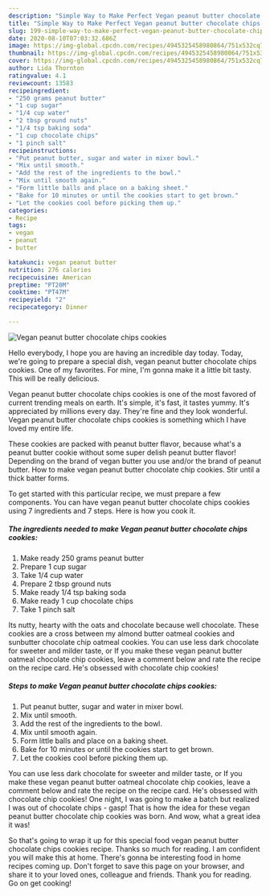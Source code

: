 ```yaml
---
description: "Simple Way to Make Perfect Vegan peanut butter chocolate chips cookies"
title: "Simple Way to Make Perfect Vegan peanut butter chocolate chips cookies"
slug: 199-simple-way-to-make-perfect-vegan-peanut-butter-chocolate-chips-cookies
date: 2020-08-10T07:03:32.686Z
image: https://img-global.cpcdn.com/recipes/4945325458980864/751x532cq70/vegan-peanut-butter-chocolate-chips-cookies-recipe-main-photo.jpg
thumbnail: https://img-global.cpcdn.com/recipes/4945325458980864/751x532cq70/vegan-peanut-butter-chocolate-chips-cookies-recipe-main-photo.jpg
cover: https://img-global.cpcdn.com/recipes/4945325458980864/751x532cq70/vegan-peanut-butter-chocolate-chips-cookies-recipe-main-photo.jpg
author: Lida Thornton
ratingvalue: 4.1
reviewcount: 13583
recipeingredient:
- "250 grams peanut butter"
- "1 cup sugar"
- "1/4 cup water"
- "2 tbsp ground nuts"
- "1/4 tsp baking soda"
- "1 cup chocolate chips"
- "1 pinch salt"
recipeinstructions:
- "Put peanut butter, sugar and water in mixer bowl."
- "Mix until smooth."
- "Add the rest of the ingredients to the bowl."
- "Mix until smooth again."
- "Form little balls and place on a baking sheet."
- "Bake for 10 minutes or until the cookies start to get brown."
- "Let the cookies cool before picking them up."
categories:
- Recipe
tags:
- vegan
- peanut
- butter

katakunci: vegan peanut butter 
nutrition: 276 calories
recipecuisine: American
preptime: "PT20M"
cooktime: "PT47M"
recipeyield: "2"
recipecategory: Dinner

---
```



![Vegan peanut butter chocolate chips cookies](https://img-global.cpcdn.com/recipes/4945325458980864/751x532cq70/vegan-peanut-butter-chocolate-chips-cookies-recipe-main-photo.jpg)

Hello everybody, I hope you are having an incredible day today. Today, we're going to prepare a special dish, vegan peanut butter chocolate chips cookies. One of my favorites. For mine, I'm gonna make it a little bit tasty. This will be really delicious.

Vegan peanut butter chocolate chips cookies is one of the most favored of current trending meals on earth. It's simple, it's fast, it tastes yummy. It's appreciated by millions every day. They're fine and they look wonderful. Vegan peanut butter chocolate chips cookies is something which I have loved my entire life.

These cookies are packed with peanut butter flavor, because what&#39;s a peanut butter cookie without some super delish peanut butter flavor! Depending on the brand of vegan butter you use and/or the brand of peanut butter. How to make vegan peanut butter chocolate chip cookies. Stir until a thick batter forms.


To get started with this particular recipe, we must prepare a few components. You can have vegan peanut butter chocolate chips cookies using 7 ingredients and 7 steps. Here is how you cook it.

<!--inarticleads1-->

##### The ingredients needed to make Vegan peanut butter chocolate chips cookies:

1. Make ready 250 grams peanut butter
1. Prepare 1 cup sugar
1. Take 1/4 cup water
1. Prepare 2 tbsp ground nuts
1. Make ready 1/4 tsp baking soda
1. Make ready 1 cup chocolate chips
1. Take 1 pinch salt


Its nutty, hearty with the oats and chocolate because well chocolate. These cookies are a cross between my almond butter oatmeal cookies and sunbutter chocolate chip oatmeal cookies. You can use less dark chocolate for sweeter and milder taste, or If you make these vegan peanut butter oatmeal chocolate chip cookies, leave a comment below and rate the recipe on the recipe card. He&#39;s obsessed with chocolate chip cookies! 

<!--inarticleads2-->

##### Steps to make Vegan peanut butter chocolate chips cookies:

1. Put peanut butter, sugar and water in mixer bowl.
1. Mix until smooth.
1. Add the rest of the ingredients to the bowl.
1. Mix until smooth again.
1. Form little balls and place on a baking sheet.
1. Bake for 10 minutes or until the cookies start to get brown.
1. Let the cookies cool before picking them up.


You can use less dark chocolate for sweeter and milder taste, or If you make these vegan peanut butter oatmeal chocolate chip cookies, leave a comment below and rate the recipe on the recipe card. He&#39;s obsessed with chocolate chip cookies! One night, I was going to make a batch but realized I was out of chocolate chips - gasp! That is how the idea for these vegan peanut butter chocolate chip cookies was born. And wow, what a great idea it was! 

So that's going to wrap it up for this special food vegan peanut butter chocolate chips cookies recipe. Thanks so much for reading. I am confident you will make this at home. There's gonna be interesting food in home recipes coming up. Don't forget to save this page on your browser, and share it to your loved ones, colleague and friends. Thank you for reading. Go on get cooking!
